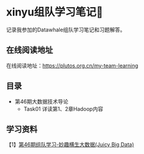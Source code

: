# xinyu组队学习笔记📒
记录我参加的Datawhale组队学习笔记和习题解答。

## 在线阅读地址
在线阅读地址：https://plutos.org.cn/my-team-learning

## 目录
- 第46期大数据技术导论
    - Task01 详读第1、2章Hadoop内容


## 学习资料
【1】[第46期组队学习-妙趣横生大数据(Juicy Big Data)](https://datawhalechina.github.io/juicy-bigdata)